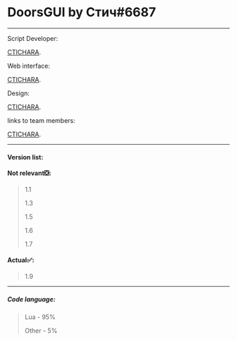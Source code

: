 # DoorsGUI by Стич#6687
___
Script Developer:

[CTICHARA](https://github.com/CTICHARA).




Web interface:

[CTICHARA](https://github.com/CTICHARA).




Design:

[CTICHARA](https://github.com/CTICHARA).




links to team members:

[CTICHARA](https://github.com/CTICHARA).
___
#### Version list:
#### Not relevant:negative_squared_cross_mark::
>1.1
>
>1.3
>
>1.5
>
>1.6
>
>1.7
#### Actual:white_check_mark::

>1.9

___
##### Code language:

> Lua - 95%
>
> Other - 5%
